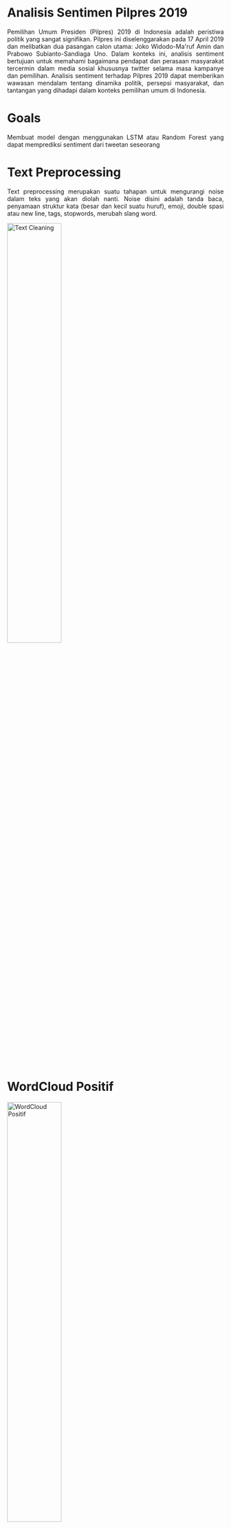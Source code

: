 # Analisis Sentimen Pilpres 2019
<p align='justify'>Pemilihan Umum Presiden (Pilpres) 2019 di Indonesia adalah peristiwa politik yang sangat signifikan. Pilpres ini diselenggarakan pada 17 April 2019 dan melibatkan dua pasangan calon utama: Joko Widodo-Ma'ruf Amin dan Prabowo Subianto-Sandiaga Uno. Dalam konteks ini, analisis sentiment bertujuan untuk memahami bagaimana pendapat dan perasaan masyarakat tercermin dalam media sosial khususnya twitter selama masa kampanye dan pemilihan. Analisis sentiment terhadap Pilpres 2019 dapat memberikan wawasan mendalam tentang dinamika politik, persepsi masyarakat, dan tantangan yang dihadapi dalam konteks pemilihan umum di Indonesia.</p>

# Goals
<p align='justify'>Membuat model dengan menggunakan LSTM atau Random Forest yang dapat memprediksi sentiment dari tweetan seseorang</p>

# Text Preprocessing
<p align='justify'>Text preprocessing merupakan suatu tahapan untuk mengurangi noise dalam teks yang akan diolah nanti. Noise disini adalah tanda baca, penyamaan struktur kata (besar dan kecil suatu huruf), emoji, double spasi atau new line, tags, stopwords, merubah slang word.</p>
<img height="50%" width="auto" alt="Text Cleaning" src="https://github.com/AptaArkana/sentiment_pemilu_2019/assets/79633073/fa19ce30-96a3-4f5f-ab4a-56e9a392251c">

# WordCloud Positif
<img height="50%" width="auto" alt="WordCloud Positif" src="https://github.com/AptaArkana/sentiment_pemilu_2019/assets/79633073/f13b992e-9a0a-448c-b298-6f7ef5fd3543">
<p align='justify'>WordCloud merupakan sebuah cara untuk memvisualisasikan kata, semakin besar kata yang berada di dalam visualisasi menjadi indikator bahwa kata tersebut mempunyai frekuensi tinggi atau bisa dikatakan kata tersebut merupak kata yang sering dipakai di data. Gambar diatas ini merupakan wordcloud dari sentiment positif, dapat dilihat bahwa Jokowi, ekonomi, harga, gaji adalah topik topik yang sering dibicarakan di dalam sentiment positif. Ini bisa saja membuktikan netizen memberikan apresiasi terhadap kepemimpinan Jokowi dalam mengelola ekonomi, menunjukkan dukungan terhadap kebijakan yang diambilnya. Kesadaran akan kenaikan harga yang terkendali dapat tercermin dari sentimen positif, menandakan persepsi bahwa Jokowi berhasil mengatasi beberapa tantangan ekonomi. Sentimen positif terkait gaji bisa mencerminkan keyakinan bahwa kebijakan ekonomi Jokowi berkontribusi pada peningkatan kesejahteraan masyarakat melalui peningkatan pendapatan.</p>

# WorldCloud Negatif
<img height="50%" width="auto" alt="WorldCloud Negatif" src="https://github.com/AptaArkana/sentiment_pemilu_2019/assets/79633073/3c580927-21b0-4545-89b7-0f95b437dfbd">
<p align='justify'>Sedangkan di dalam sentimen negatif yang menjadi topik pembicaraan juga masih sering membahas Jokowi dan ekonomi. Namun juga membahas Prabowo, rakyat dan gaji. Ini bisa menjadi indikasi kritik terhadap kebijakan ekonomi Jokowi menjadi fokus utama. Netizen mengekspresikan kekecewaan terhadap pencapaian ekonomi yang dianggap tidak memuaskan. Ada perasaan bahwa kebijakan ekonomi yang diterapkan tidak memberikan dampak positif yang signifikan terhadap kesejahteraan masyarakat. Meskipun ada ketidakpuasan terhadap Jokowi, namun Prabowo juga menjadi sasaran kritik. Fokus pembicaraan netizen seringkali tertuju pada aspek gaji. Ketidakpuasan terhadap pengelolaan gaji dan kebijakan terkait pendapatan menjadi poin penting dalam sentimen negatif.</p>

# WorldCloud Netral
<img height="50%" width="auto" alt="WorldCloud Netral" src="https://github.com/AptaArkana/sentiment_pemilu_2019/assets/79633073/65968d2c-158c-4fa9-bc97-d08b4736370d">
<p align='justify'>Analisis sentiment netral yang mencakup Jokowi, ekonomi, harga, dan Prabowo sebagai topik sering muncul menunjukkan bahwa netizen yang diambil tweet-nya memiliki pandangan yang cenderung netral atau tidak terlalu ekspresif terhadap kinerja kedua tokoh tersebut. Netizen terlibat dalam diskusi yang lebih objektif mengenai kinerja ekonomi, mencari pemahaman yang lebih mendalam tanpa mengekspresikan sentimen positif atau negatif yang kuat. Perhatian terhadap harga barang dan kebijakan harga, tanpa ekspresi emosi yang terlalu kuat, menunjukkan ketertarikan netizen terhadap aspek ekonomi yang bersifat lebih analitis. Munculnya nama Jokowi dan Prabowo sebagai topik utama dalam sentimen netral menandakan bahwa netizen cenderung memberikan perhatian kepada kedua tokoh tersebut tanpa memberikan penilaian ekstrem.</p>

# Performa Model Machine Learning Konvensional
<img height="50%" width="auto" alt="Performa Model Machine Learning Konvensional"src="https://github.com/AptaArkana/sentiment_pemilu_2019/assets/79633073/a0783fb8-b119-462e-a645-0b74611bcbe5">
<p align='justify'>Model LGBMClassifier dan XGBClassifier menunjukkan hasil akurasi yang relatif lebih tinggi dibandingkan dengan model lainnya, dengan nilai akurasi sekitar 60%. Namun, perlu dicatat bahwa nilai akurasi ini mungkin tidak mencerminkan secara menyeluruh tentang performa model, dan evaluasi lainnya perlu dipertimbangkan. Balanced accuracy memberikan gambaran tentang sejauh mana model dapat menangani keseimbangan kelas. Model LGBMClassifier dan XGBClassifier juga menunjukkan balanced accuracy yang relatif lebih tinggi, dengan nilai sekitar 60%. Model LGBMClassifier, XGBClassifier, Perceptron, dan LogisticRegression memiliki nilai F1 Score yang relatif sebanding, berkisar di sekitar 0.57 hingga 0.60. F1 Score menyatukan presisi dan recall, sehingga memberikan gambaran tentang kemampuan model dalam mengklasifikasikan semua kelas. Model Perceptron dan LogisticRegression memiliki waktu komputasi yang relatif lebih rendah, menunjukkan efisiensi dalam pelatihan model. Sebaliknya, model LinearSVC memiliki waktu komputasi yang cukup tinggi, mungkin karena kompleksitas model. Berdasarkan keseluruhan performa, LGBMClassifier dan XGBClassifier mungkin menjadi pilihan yang lebih baik untuk tugas klasifikasi ini, mengingat akurasi dan balanced accuracy yang relatif tinggi. Namun, perlu diingat bahwa evaluasi model tidak hanya berdasarkan metrik akurasi, dan ROC AUC serta F1 Score juga perlu diperhitungkan.</p>

# Performa Model LSTM
<img height="50%" width="auto" alt="Performa Akurasi LSTM" style="display:inline-block; margin-right: 10px;" src="https://github.com/AptaArkana/sentiment_pemilu_2019/assets/79633073/c4fa32df-ae92-4bab-bf05-686b4811f2d6">
<img height="50%" width="auto" alt="Performa Loss LSTM" style="display:inline-block;" src="https://github.com/AptaArkana/sentiment_pemilu_2019/assets/79633073/c3441dc1-923e-41a1-acb1-f2ded71e16b4">


